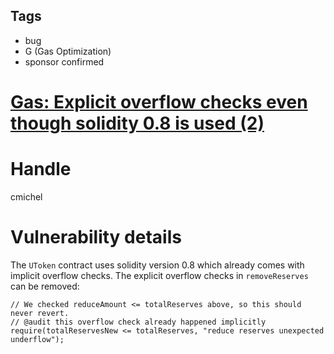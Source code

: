 ## Tags

- bug
- G (Gas Optimization)
- sponsor confirmed

# [Gas: Explicit overflow checks even though solidity 0.8 is used (2)](https://github.com/code-423n4/2021-10-union-findings/issues/75) 

# Handle

cmichel


# Vulnerability details

The `UToken` contract uses solidity version 0.8 which already comes with implicit overflow checks.
The explicit overflow checks in `removeReserves` can be removed:

```solidity
// We checked reduceAmount <= totalReserves above, so this should never revert.
// @audit this overflow check already happened implicitly
require(totalReservesNew <= totalReserves, "reduce reserves unexpected underflow");
```

